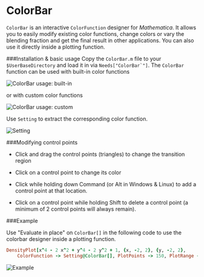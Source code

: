 ColorBar
========

`ColorBar` is an interactive `ColorFunction` designer for _Mathematica_. It allows you to easily modify existing color functions, change colors or vary the blending fraction and get the final result in other applications. You can also use it directly inside a plotting function.

###Installation & basic usage
Copy the `ColorBar.m` file to your `$UserBaseDirectory` and load it in via ``Needs["ColorBar`"]``. The `ColorBar` function can be used with  built-in color functions

![ColorBar usage: built-in](https://f.cloud.github.com/assets/2389211/2266364/b382da98-9e96-11e3-9437-aa9ae55cab77.png)

or with custom color functions

![ColorBar usage: custom](https://f.cloud.github.com/assets/2389211/2266386/9821c60a-9e97-11e3-9624-f348da7686be.png)

Use `Setting` to extract the corresponding color function.

![Setting](https://f.cloud.github.com/assets/2389211/2266566/8bb890ec-9e9c-11e3-82d6-c11da209bb90.png)

###Modifying control points

 - Click and drag the control points (triangles) to change the transition region

 - Click on a control point to change its color

 - Click while holding down Command (or Alt in Windows & Linux) to add a control point at that location.

 - Click on a control point while holding Shift to delete a control point (a minimum of 2 control points will always remain).

###Example

Use "Evaluate in place" on `ColorBar[]` in the following code to use the colorbar designer inside a plotting function.

```ruby
DensityPlot[x^4 - 2 x^2 + y^4 - 2 y^2 + 1, {x, -2, 2}, {y, -2, 2}, 
	ColorFunction -> Setting@ColorBar[], PlotPoints -> 150, PlotRange -> {-2, 2}]
```

![Example](https://f.cloud.github.com/assets/2389211/2266692/b142697e-9ea0-11e3-8b25-51c7515b8d97.png)
